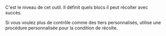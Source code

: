 C'est le niveau de cet outil. Il définit quels blocs il peut récolter avec succès.

Si vous voulez plus de contrôle comme des tiers personnalisés,
utilise une procédure personnalisée pour la condition de récolte.